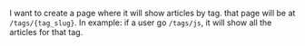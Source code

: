 I want to create a page where it will show articles by tag. that page will be at `/tags/{tag_slug}`. In example: if a user go `/tags/js`, it will show all the articles for that tag.
